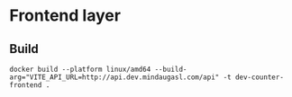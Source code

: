 # Frontend layer

## Build

```
docker build --platform linux/amd64 --build-arg="VITE_API_URL=http://api.dev.mindaugasl.com/api" -t dev-counter-frontend .
```

